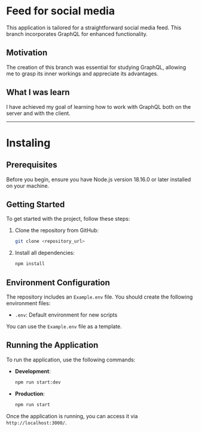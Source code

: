 # Feed for social media

This application is tailored for a straightforward social media feed. This branch incorporates GraphQL for enhanced functionality.

## Motivation

The creation of this branch was essential for studying GraphQL, allowing me to grasp its inner workings and appreciate its advantages.

## What I was learn

I have achieved my goal of learning how to work with GraphQL both on the server and with the client.

---

# Instaling

## Prerequisites

Before you begin, ensure you have Node.js version 18.16.0 or later installed on your machine.

## Getting Started

To get started with the project, follow these steps:

1. Clone the repository from GitHub:

   ```bash
   git clone <repository_url>
   ```

2. Install all dependencies:

   ```bash
   npm install
   ```

## Environment Configuration

The repository includes an `Example.env` file. You should create the following environment files:

- `.env`: Default environment for new scripts

You can use the `Example.env` file as a template.

## Running the Application

To run the application, use the following commands:

- **Development**:

  ```bash
  npm run start:dev
  ```

- **Production**:

  ```bash
  npm run start
  ```

Once the application is running, you can access it via `http://localhost:3000/`.
